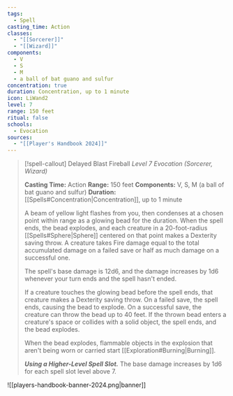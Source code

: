 ```yaml
---
tags:
  - Spell
casting_time: Action
classes:
  - "[[Sorcerer]]"
  - "[[Wizard]]"
components:
  - V
  - S
  - M
  - a ball of bat guano and sulfur
concentration: true
duration: Concentration, up to 1 minute
icon: LiWand2
level: 7
range: 150 feet
ritual: false
schools:
  - Evocation
sources: 
  - "[[Player's Handbook 2024]]"
---
```

>[!spell-callout] Delayed Blast Fireball
>_Level 7 Evocation (Sorcerer, Wizard)_
>
>**Casting Time:** Action
>**Range:** 150 feet
>**Components:** V, S, M (a ball of bat guano and sulfur)
>**Duration:** [[Spells#Concentration\|Concentration]], up to 1 minute
>
>A beam of yellow light flashes from you, then condenses at a chosen point within range as a glowing bead for the duration. When the spell ends, the bead explodes, and each creature in a 20-foot-radius [[Spells#Sphere\|Sphere]] centered on that point makes a Dexterity saving throw. A creature takes Fire damage equal to the total accumulated damage on a failed save or half as much damage on a successful one.
>
>The spell's base damage is 12d6, and the damage increases by 1d6 whenever your turn ends and the spell hasn't ended.
>
>If a creature touches the glowing bead before the spell ends, that creature makes a Dexterity saving throw. On a failed save, the spell ends, causing the bead to explode. On a successful save, the creature can throw the bead up to 40 feet. If the thrown bead enters a creature's space or collides with a solid object, the spell ends, and the bead explodes.
>
>When the bead explodes, flammable objects in the explosion that aren't being worn or carried start [[Exploration#Burning\|Burning]].
>
>**_Using a Higher-Level Spell Slot._** The base damage increases by 1d6 for each spell slot level above 7.


![[players-handbook-banner-2024.png|banner]]